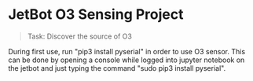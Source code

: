 # JetBot O3 Sensing Project

> Task: Discover the source of O3

During first use, run "pip3 install pyserial" in order to use O3 sensor. This can be done by opening a console while logged into jupyter notebook on the jetbot and just typing the command "sudo pip3 install pyserial".

